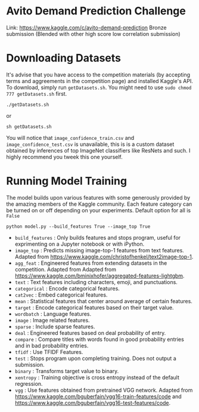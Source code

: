 # Avito Demand Prediction Challenge

Link: https://www.kaggle.com/c/avito-demand-prediction
Bronze submission (Blended with other high score low correlation submission)

# Downloading Datasets

It's advise that you have access to the competition materials (by accepting terms and aggreements in the competition page) and installed Kaggle's API. 
To download, simply run `getDatasets.sh`. You might need to use `sudo chmod 777 getDatasets.sh` first.
```
./getDatasets.sh
```
or

```
sh getDatasets.sh
```

You will notice that `image_confidence_train.csv` and `image_confidence_test.csv` is unavailable, this is is a custom dataset obtained by inferences of top ImageNet classifiers like ResNets and such. I highly recommend you tweek this one yourself.

# Running Model Training

The model builds upon various features with some generously provided by the amazing members of the Kaggle community.
Each feature category can be turned on or off depending on your experiments. Default option for all is `False`
```
python model.py --build_features True --image_top True
```

- `build_features` : Only builds features and stops program, useful for exprimenting on a Jupyter notebook or with iPython.
- `image_top` : Predicts missing image-top-1 features from text features. Adapted from https://www.kaggle.com/christofhenkel/text2image-top-1.
- `agg_feat` : Engineered features from extending datasets in the competition. Adapted from Adapted from https://www.kaggle.com/bminixhofer/aggregated-features-lightgbm.
- `text` : Text features including characters, emoji, and punctuations.
- `categorical` : Encode categorical features.
- `cat2vec` : Embed categorical features.
- `mean` : Statistical features that center around average of certain features.
- `target` : Encode categorical features based on their target value.
- `wordbatch` : Language features.
- `image` : Image related features.
- `sparse` : Include sparse features.
- `deal` : Engineered features based on deal probability of entry.
- `compare` : Compare titles with words found in good probability entries and in bad probability entries.
- `tfidf` : Use TFIDF Features.
- `test` : Stops program upon completing training. Does not output a submission.
- `binary` : Transforms target value to binary.
- `xentropy` : Training objective is cross entropy instead of the default regression.
- `vgg` : Use features obtained from pretrained VGG network. Adapted from https://www.kaggle.com/bguberfain/vgg16-train-features/code and https://www.kaggle.com/bguberfain/vgg16-test-features/code.

